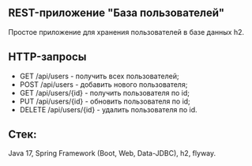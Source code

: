## REST-приложение "База пользователей"

Простое приложение для хранения пользователей в базе данных h2.

## HTTP-запросы

- GET /api/users - получить всех пользователей;
- POST /api/users - добавить нового пользователя;
- GET /api/users/{id} - получить пользователя по id;
- PUT /api/users/{id} - обновить пользователя по id;
- DELETE /api/users/{id} - удалить пользователя по id.

## Стек:
Java 17, Spring Framework (Boot, Web, Data-JDBC), h2, flyway.

